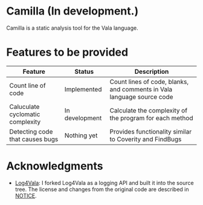 # Camilla (**In development.**)
Camilla is a static analysis tool for the Vala language.  

# Features to be provided
|Feature|Status|Description|
|---|---|---|
|Count line of code|Implemented|Count lines of code, blanks, and comments in Vala language source code|
|Caluculate cyclomatic complexity| In development|Calculate the complexity of the program for each method|
|Detecting code that causes bugs|Nothing yet|Provides functionality similar to Coverity and FindBugs|  

# Acknowledgments
- [Log4Vala](https://github.com/nmelnick/Log4Vala): I forked Log4Vala as a logging API and built it into the source tree. The license and changes from the original code are described in [NOTICE](https://github.com/nao1215/Camilla/blob/main/NOTICE).